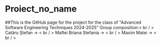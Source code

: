 # Proiect_no_name
##This is the GitHub page for the project for the class of "Advanced Software Engineering Techniques 2024-2025"
Group composition:< br / >
  Catăru Ștefan          -> < br / >
  Maftei Briana Stefania -> < br / >
  Maxim Matei            -> < br / >
  
   
  
